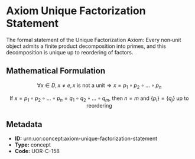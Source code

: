 # Axiom Unique Factorization Statement

The formal statement of the Unique Factorization Axiom: Every non‑unit object admits a finite product decomposition into primes, and this decomposition is unique up to reordering of factors.

## Mathematical Formulation

$$
\forall x \in D, x \neq e, x \text{ is not a unit} \Rightarrow x = p_1 \circ p_2 \circ \ldots \circ p_n
$$

$$
\text{If } x = p_1 \circ p_2 \circ \ldots \circ p_n = q_1 \circ q_2 \circ \ldots \circ q_m \text{, then } n = m \text{ and } \{p_i\} = \{q_j\} \text{ up to reordering}
$$

## Metadata

- **ID:** urn:uor:concept:axiom-unique-factorization-statement
- **Type:** concept
- **Code:** UOR-C-158
